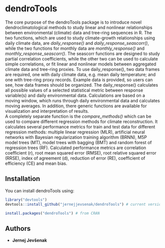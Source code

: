 
<!-- README.md is generated from README.Rmd. Please edit that file -->

# dendroTools

The core purpose of the dendroTools package is to introduce novel
dendroclimatological methods to study linear and nonlinear relationships
between environmental (climate) data and tree-ring sequences in R. The
two functions, which are used to study climate-growth relationships
using daily climate data, are *daily_response()* and
*daily_response_seascorr()*, while the two functions for monthly data
are *monthly_response()* and *monthly_response_seascorr()*. The seascorr
functions are designed to study partial correlation coefficients, while
the other two can be used to calculate simple correlations, or fit
linear and nonlinear models between aggregated climate data and
tree-ring proxies. To use daily_response(), two data frames are
required, one with daily climate data, e.g. mean daily temperature; and
one with tree-ring proxy records. Example data is provided, so users can
see, how data frames should be organized. The daily_response()
calculates all possible values of a selected statistical metric between
response variable(s) and daily environmental data. Calculations are
based on a moving window, which runs through daily environmental data
and calculates moving averages. In addition, there generic functions are
available for visualization and interpretation of results.  
A completely separate function is the *compare_methods()* which can be
used to compare different regression methods for climate reconstruction.
It calculates several performance metrics for train and test data for
different regression methods: multiple linear regression (MLR),
artificial neural networks with Bayesian regularization training
algorithm (BRNN), M5P model trees (MT), model trees with bagging (BMT)
and random forest of regression trees (RF). Calculated performance
metrics are correlation coefficient (r), root mean squared error (RMSE),
root relative squared error (RRSE), index of agreement (d), reduction of
error (RE), coefficient of efficiency (CE) and mean bias.

## Installation

You can install dendroTools using:

``` r
library("devtools")
devtools::install_github("jernejjevsenak/dendroTools") # current version under development

install.packages("dendroTools") # from CRAN
```

## Authors

-   **Jernej Jevšenak**
